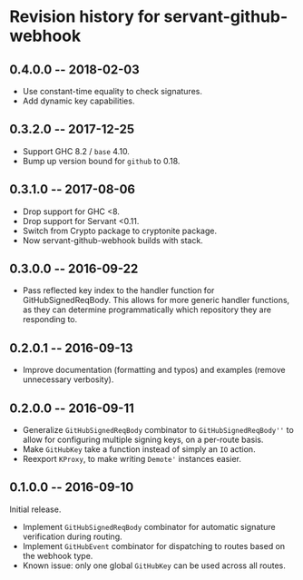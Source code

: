 # Revision history for servant-github-webhook

## 0.4.0.0  -- 2018-02-03

* Use constant-time equality to check signatures.
* Add dynamic key capabilities.

## 0.3.2.0  -- 2017-12-25

* Support GHC 8.2 / `base` 4.10.
* Bump up version bound for `github` to 0.18.

## 0.3.1.0  -- 2017-08-06

* Drop support for GHC <8.
* Drop support for Servant <0.11.
* Switch from Crypto package to cryptonite package.
* Now servant-github-webhook builds with stack.

## 0.3.0.0  -- 2016-09-22

* Pass reflected key index to the handler function for GitHubSignedReqBody.
  This allows for more generic handler functions, as they can determine
  programmatically which repository they are responding to.

## 0.2.0.1  -- 2016-09-13

* Improve documentation (formatting and typos) and examples (remove unnecessary
  verbosity).

## 0.2.0.0  -- 2016-09-11

* Generalize `GitHubSignedReqBody` combinator to `GitHubSignedReqBody''` to
  allow for configuring multiple signing keys, on a per-route basis.
* Make `GitHubKey` take a function instead of simply an `IO` action.
* Reexport `KProxy`, to make writing `Demote'` instances easier.

## 0.1.0.0  -- 2016-09-10

Initial release.

* Implement `GitHubSignedReqBody` combinator for automatic signature
  verification during routing.
* Implement `GitHubEvent` combinator for dispatching to routes based on the
  webhook type.
* Known issue: only one global `GitHubKey` can be used across all routes.
